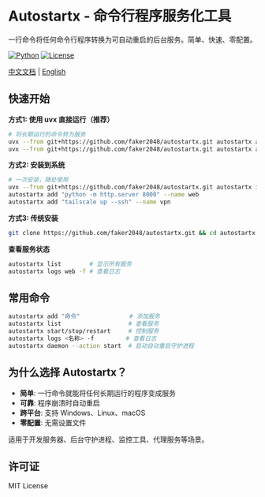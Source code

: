 # Autostartx - 命令行程序服务化工具

一行命令将任何命令行程序转换为可自动重启的后台服务。简单、快速、零配置。

[![Python](https://img.shields.io/badge/python-3.8+-blue.svg)](https://python.org) [![License](https://img.shields.io/badge/license-MIT-blue.svg)](LICENSE)

[中文文档](README_zh.md) | [English](README.md)

## 快速开始

**方式1: 使用 uvx 直接运行（推荐）**
```bash
# 将长期运行的命令转为服务
uvx --from git+https://github.com/faker2048/autostartx.git autostartx add "python -m http.server 8000" --name web
uvx --from git+https://github.com/faker2048/autostartx.git autostartx add "npm run dev" --name frontend
```

**方式2: 安装到系统**
```bash
# 一次安装，随处使用
uvx --from git+https://github.com/faker2048/autostartx.git autostartx install
autostartx add "python -m http.server 8000" --name web
autostartx add "tailscale up --ssh" --name vpn
```

**方式3: 传统安装**
```bash
git clone https://github.com/faker2048/autostartx.git && cd autostartx && pip install .
```

**查看服务状态**
```bash
autostartx list        # 显示所有服务
autostartx logs web -f # 查看日志
```

## 常用命令

```bash
autostartx add "命令"              # 添加服务
autostartx list                   # 查看服务
autostartx start/stop/restart     # 控制服务
autostartx logs <名称> -f         # 查看日志
autostartx daemon --action start  # 启动自动重启守护进程
```

## 为什么选择 Autostartx？

- **简单**: 一行命令就能将任何长期运行的程序变成服务
- **可靠**: 程序崩溃时自动重启
- **跨平台**: 支持 Windows、Linux、macOS
- **零配置**: 无需设置文件

适用于开发服务器、后台守护进程、监控工具、代理服务等场景。

## 许可证

MIT License